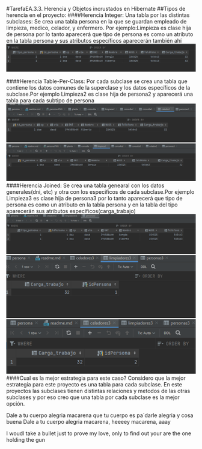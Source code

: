  #TarefaEA.3.3. Herencia y Objetos incrustados en Hibernate
 ##Tipos de herencia en el proyecto:
####Herencia Integer:
Una tabla por las distintas subclases: Se crea una tabla persona en la que se guardan empleado de limpieza, medico, 
celador, y enfermero. Por ejemplo:Limpieza es clase hija de persona por lo tanto aparecerá que tipo de persona es como 
un atributo en la tabla persona y sus atributos específicos aparecerán también ahí
![persona](img/persona.PNG)

####Herencia Table-Per-Class:
Por cada subclase se crea una tabla que contiene los datos comunes de la superclase y los datos específicos de la 
subclase.Por ejemplo Limpieza2 es clase hija de persona2 y aparecerá una tabla para cada subtipo de persona
![persona](img/celador2.PNG)
![persona](img/limpieza2.PNG)
####Herencia Joined:
Se crea una tabla genearal con los datos generales(dni, etc) y otra con los especificos de cada subclase.Por ejemplo 
Limpieza3 es clase hija de persona3 por lo tanto aparecerá que tipo de persona es como un atributo en la tabla persona 
y en la tabla del tipo aparecerán sus atributos  específicos(carga_trabajo)
![persona](img/persona3.PNG)
![persona](img/limpieza3.PNG)
![persona](img/celadores3.PNG)
####Cual es la mejor estrategia para este caso?
Considero que la mejor estrategia para este proyecto es
una tabla para cada subclase.
En este proyectos las subclases tienen distintas relaciones y metodos de las otras subclases
y por eso creo que una tabla por cada subclase es la mejor opción.

Dale a tu cuerpo alegria macarena que tu cuerpo es pa´darle alegria y cosa buena
Dale a tu cuerpo alegria macarena, heeeey macarena, aaay

I woudl take a bullet just to prove my love, only to find out your are the one holding the gun